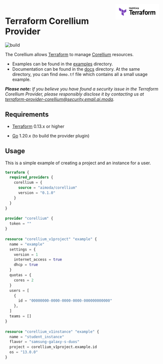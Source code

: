<a href="https://terraform.io">
  <picture>
    <source media="(prefers-color-scheme: dark)" srcset=".github/terraform_logo_dark.svg">
    <source media="(prefers-color-scheme: light)" srcset=".github/terraform_logo_light.svg">
    <img src=".github/terraform_logo_light.svg" alt="Terraform logo" title="Terraform" align="right" height="50">
  </picture>
</a>

# Terraform Corellium Provider

![build](https://github.com/aimoda/terraform-provider-corellium/actions/workflows/devcontainer-build.yml/badge.svg)

The Corellium allows [Terraform](https://terraform.io) to manage [Corellium](https://www.corellium.com/) resources.

- Examples can be found in the [examples](examples/) directory.
- Documentation can be found in the [docs](docs/) directory. At the same directory, you can find `demo.tf` file which contains all a small usage example.

_**Please note:** If you believe you have found a security issue in the Terraform Corellium Provider, please responsibly disclose it by contacting us at terraform-provider-corellium@security.email.ai.moda._

## Requirements

- [Terraform](https://www.terraform.io/downloads.html) 0.13.x or higher

- [Go](https://golang.org/doc/install) 1.20.x (to build the provider plugin)

## Usage

This is a simple example of creating a project and an instance for a user.

```terraform
terraform {
  required_providers {
    corellium = {
      source = "aimoda/corellium"
      version = "0.1.0"
    }
  }
}

provider "corellium" {
  token = ""
}

resource "corellium_v1project" "example" {
  name = "example"
  settings = {
    version = 1
    internet_access = true 
    dhcp = true
  }
  quotas = {
    cores = 2
  }
  users = [
    {
      id = "00000000-0000-0000-0000-000000000000"
    },
  ]
  teams = []
}

resource "corellium_v1instance" "example" {
  name = "student_instance"
  flavor = "samsung-galaxy-s-duos"
  project = corellium_v1project.example.id
  os = "13.0.0"
}
```